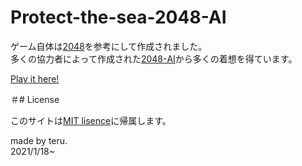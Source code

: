 # Protect-the-sea-2048-AI

ゲーム自体は[2048](http://gabrielecirulli.github.io/2048/)を参考にして作成されました。  
多くの協力者によって作成された[2048-AI](http://aj-r.github.io/2048-AI/)から多くの着想を得ています。

[Play it here!](https://teru1005.github.io/Protect-the-sea-2048-AI/)

＃# License

このサイトは[MIT lisence](https://github.com/teru1005/Protect-the-sea-2048-AI/blob/main/LICENSE.txt)に帰属します。

made by teru.  
2021/1/18~
